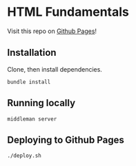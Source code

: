 # HTML Fundamentals

Visit this repo on [Github Pages](redacademy.github.io/html-fundamentals/)!

## Installation

Clone, then install dependencies.

```
bundle install
```

## Running locally

```
middleman server
```

## Deploying to Github Pages

```
./deploy.sh
```

